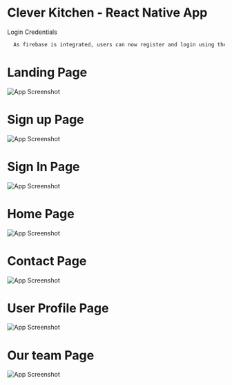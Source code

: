 # Clever Kitchen - React Native App

Login Credentials

```bash
  As firebase is integrated, users can now register and login using their respective credentials
```

# Landing Page
![App Screenshot](https://raw.githubusercontent.com/cprakashb/CleverKitchen_ReactNative/main/assets/output_ss/landing_page.png)

# Sign up Page
![App Screenshot](https://raw.githubusercontent.com/cprakashb/CleverKitchen_ReactNative/main/assets/output_ss/sign_up.png)

# Sign In Page
![App Screenshot](https://raw.githubusercontent.com/cprakashb/CleverKitchen_ReactNative/main/assets/output_ss/login.png)

# Home Page
![App Screenshot](https://raw.githubusercontent.com/cprakashb/CleverKitchen_ReactNative/main/assets/output_ss/home.png)

# Contact Page
![App Screenshot](https://raw.githubusercontent.com/cprakashb/CleverKitchen_ReactNative/main/assets/output_ss/contact.png)

# User Profile Page
![App Screenshot](https://raw.githubusercontent.com/cprakashb/CleverKitchen_ReactNative/main/assets/output_ss/profile.png)

# Our team Page
![App Screenshot](https://raw.githubusercontent.com/cprakashb/CleverKitchen_ReactNative/main/assets/output_ss/team.png)




